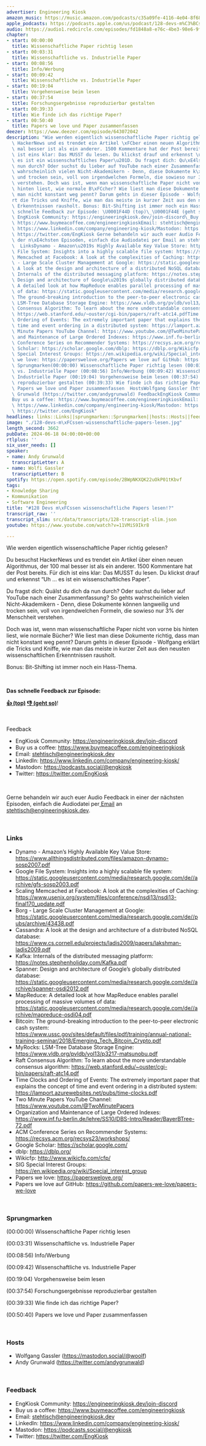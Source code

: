 ```yaml
---
advertiser: Engineering Kiosk
amazon_music: https://music.amazon.com/podcasts/c35a09fe-4116-4e04-8f68-77d61b112e46/episodes/86a38592-b0c3-4ec6-88a1-690ffc057f43/engineering-kiosk-128-devs-m%C3%BCssen-wissenschaftliche-papers-lesen
apple_podcasts: https://podcasts.apple.com/us/podcast/128-devs-m%C3%BCssen-wissenschaftliche-papers-lesen/id1603082924?i=1000659348816&uo=4
audio: https://audio1.redcircle.com/episodes/fd1848a8-e76c-4be3-98e6-9f569ffe520a/stream.mp3
chapter:
- start: 00:00:00
  title: Wissenschaftliche Paper richtig lesen
- start: 00:03:31
  title: Wissenschaftliche vs. Industrielle Paper
- start: 00:08:56
  title: Info/Werbung
- start: 00:09:42
  title: Wissenschaftliche vs. Industrielle Paper
- start: 00:19:04
  title: Vorgehensweise beim lesen
- start: 00:37:54
  title: Forschungsergebnisse reproduzierbar gestalten
- start: 00:39:33
  title: Wie finde ich das richtige Paper?
- start: 00:50:40
  title: Papers we love und Paper zusammenfassen
deezer: https://www.deezer.com/episode/643072042
description: "Wie werden eigentlich wissenschaftliche Paper richtig gelesen? Du besuchst\
  \ HackerNews und es trendet ein Artikel \xFCber einen neuen Algorithmus, der 100\
  \ mal besser ist als ein anderer. 1500 Kommentare hat der Post bereits. F\xFCr dich\
  \ ist eins klar: Das MUSST du lesen. Du klickst drauf und erkennst \u201CUh \u2026\
  \ es ist ein wissenschaftliches Paper\u201D. Du fragst dich: Qu\xE4lst du dich da\
  \ nun durch? Oder suchst du lieber auf YouTube nach einer Zusammenfassung? So gehts\
  \ wahrscheinlich vielen Nicht-Akademikern - Denn, diese Dokumente k\xF6nnen langweilig\
  \ und trocken sein, voll von irgendwelchen Formeln, die sowieso nur 3% der Menschheit\
  \ verstehen. Doch was ist, wenn man wissenschaftliche Paper nicht von vorne bis\
  \ hinten liest, wie normale B\xFCcher? Wie liest man diese Dokumente richtig, dass\
  \ man nicht konstant weg pennt? Darum gehts in dieser Episode - Wolfgang erkl\xE4\
  rt die Tricks und Kniffe, wie man das meiste in kurzer Zeit aus den neusten wissenschaftlichen\
  \ Erkenntnissen rausholt. Bonus: Bit-Shifting ist immer noch ein Hass-Thema.  Das\
  \ schnelle Feedback zur Episode: \U0001F44D (top)\_\U0001F44E (geht so)!  Feedback\
  \ EngKiosk Community: https://engineeringkiosk.dev/join-discord\_Buy us a coffee:\
  \ https://www.buymeacoffee.com/engineeringkioskEmail: stehtisch@engineeringkiosk.devLinkedIn:\
  \ https://www.linkedin.com/company/engineering-kiosk/Mastodon: https://podcasts.social/@engkioskTwitter:\
  \ https://twitter.com/EngKiosk Gerne behandeln wir auch euer Audio Feedback in einer\
  \ der n\xE4chsten Episoden, einfach die Audiodatei per Email an stehtisch@engineeringkiosk.dev.\
  \  LinksDynamo - Amazon\u2019s Highly Available Key Value Store: https://www.allthingsdistributed.com/files/amazon-dynamo-sosp2007.pdfGoogle\
  \ File System: Insights into a highly scalable file system: https://static.googleusercontent.com/media/research.google.com/de//archive/gfs-sosp2003.pdfScaling\
  \ Memcached at Facebook: A look at the complexities of Caching: https://www.usenix.org/system/files/conference/nsdi13/nsdi13-final170_update.pdfBorg\
  \ - Large Scale Cluster Management at Google: https://static.googleusercontent.com/media/research.google.com/de//pubs/archive/43438.pdfCassandra:\
  \ A look at the design and architecture of a distributed NoSQL database: https://www.cs.cornell.edu/projects/ladis2009/papers/lakshman-ladis2009.pdfKafka:\
  \ Internals of the distributed messaging platform: https://notes.stephenholiday.com/Kafka.pdfSpanner:\
  \ Design and architecture of Google\u2019s globally distributed database: https://static.googleusercontent.com/media/research.google.com/de//archive/spanner-osdi2012.pdfMapReduce:\
  \ A detailed look at how MapReduce enables parallel processing of massive volumes\
  \ of data: https://static.googleusercontent.com/media/research.google.com/de//archive/mapreduce-osdi04.pdfBitcoin:\
  \ The ground-breaking introduction to the peer-to-peer electronic cash system: https://www.ussc.gov/sites/default/files/pdf/training/annual-national-training-seminar/2018/Emerging_Tech_Bitcoin_Crypto.pdfMyRocks:\
  \ LSM-Tree Database Storage Engine: https://www.vldb.org/pvldb/vol13/p3217-matsunobu.pdfRaft\
  \ Consensus Algorithm: To learn about the more understandable consensus algorithm:\
  \ https://web.stanford.edu/~ouster/cgi-bin/papers/raft-atc14.pdfTime Clocks and\
  \ Ordering of Events: The extremely important paper that explains the concept of\
  \ time and event ordering in a distributed system: https://lamport.azurewebsites.net/pubs/time-clocks.pdfTwo\
  \ Minute Papers YouTube Channel: https://www.youtube.com/@TwoMinutePapersOrganization\
  \ and Maintenance of Large Ordered Indexes: https://www.inf.fu-berlin.de/lehre/SS10/DBS-Intro/Reader/BayerBTree-72.pdfACM\
  \ Conference Series on Recommender Systems: https://recsys.acm.org/recsys23/workshops/Google\
  \ Scholar: https://scholar.google.com/dblp: https://dblp.org/Wikicfp: http://www.wikicfp.com/cfp/SIG\
  \ Special Interest Groups: https://en.wikipedia.org/wiki/Special_interest_groupPapers\
  \ we love: https://paperswelove.org/Papers we love auf GitHub: https://github.com/papers-we-love/papers-we-love\
  \ Sprungmarken(00:00:00) Wissenschaftliche Paper richtig lesen (00:03:31) Wissenschaftliche\
  \ vs. Industrielle Paper (00:08:56) Info/Werbung (00:09:42) Wissenschaftliche vs.\
  \ Industrielle Paper (00:19:04) Vorgehensweise beim lesen (00:37:54) Forschungsergebnisse\
  \ reproduzierbar gestalten (00:39:33) Wie finde ich das richtige Paper? (00:50:40)\
  \ Papers we love und Paper zusammenfassen  HostsWolfgang Gassler (https://mastodon.social/@woolf)Andy\
  \ Grunwald (https://twitter.com/andygrunwald) FeedbackEngKiosk Community: https://engineeringkiosk.dev/join-discord\_\
  Buy us a coffee: https://www.buymeacoffee.com/engineeringkioskEmail: stehtisch@engineeringkiosk.devLinkedIn:\
  \ https://www.linkedin.com/company/engineering-kiosk/Mastodon: https://podcasts.social/@engkioskTwitter:\
  \ https://twitter.com/EngKiosk"
headlines: links::Links||sprungmarken::Sprungmarken||hosts::Hosts||feedback::Feedback
image: "./128-devs-m\xFCssen-wissenschaftliche-papers-lesen.jpg"
length_second: 3662
pubDate: 2024-06-18 04:00:00+00:00
rtlplus: ''
six_user_needs: []
speaker:
- name: Andy Grunwald
  transcriptLetter: A
- name: Wolfi Gassler
  transcriptLetter: B
spotify: https://open.spotify.com/episode/2BWpNKXQK22uOkP01tKbvf
tags:
- Knowledge Sharing
- Kommunikation
- Software Engineering
title: "#128 Devs m\xFCssen wissenschaftliche Papers lesen!?"
transcript_raw: ''
transcript_slim: src/data/transcripts/128-transcript-slim.json
youtube: https://www.youtube.com/watch?v=11VMiS9Ikr8

---
```

<p>Wie werden eigentlich wissenschaftliche Paper richtig gelesen?</p><p>Du besuchst HackerNews und es trendet ein Artikel über einen neuen Algorithmus, der 100 mal besser ist als ein anderer. 1500 Kommentare hat der Post bereits. Für dich ist eins klar: Das MUSST du lesen. Du klickst drauf und erkennst “Uh … es ist ein wissenschaftliches Paper”.</p><p>Du fragst dich: Quälst du dich da nun durch? Oder suchst du lieber auf YouTube nach einer Zusammenfassung? So gehts wahrscheinlich vielen Nicht-Akademikern - Denn, diese Dokumente können langweilig und trocken sein, voll von irgendwelchen Formeln, die sowieso nur 3% der Menschheit verstehen.</p><p>Doch was ist, wenn man wissenschaftliche Paper nicht von vorne bis hinten liest, wie normale Bücher? Wie liest man diese Dokumente richtig, dass man nicht konstant weg pennt? Darum gehts in dieser Episode - Wolfgang erklärt die Tricks und Kniffe, wie man das meiste in kurzer Zeit aus den neusten wissenschaftlichen Erkenntnissen rausholt.</p><p>Bonus: Bit-Shifting ist immer noch ein Hass-Thema.</p><p><br></p><p><strong>Das schnelle Feedback zur Episode:</strong></p><p><a href="https://api.openpodcast.dev/feedback/128/upvote" rel="nofollow"><strong>👍 (top)</strong></a><strong> </strong><a href="https://api.openpodcast.dev/feedback/128/downvote" rel="nofollow"><strong>👎 (geht so)</strong></a>!</p><p><br></p><p>Feedback</p><ul><li>EngKiosk Community: <a href="https://engineeringkiosk.dev/join-discord">https://engineeringkiosk.dev/join-discord</a> </li><li>Buy us a coffee: <a href="https://www.buymeacoffee.com/engineeringkiosk" rel="nofollow">https://www.buymeacoffee.com/engineeringkiosk</a></li><li>Email: <a href="mailto:stehtisch@engineeringkiosk.dev" rel="nofollow">stehtisch@engineeringkiosk.dev</a></li><li>LinkedIn: <a href="https://www.linkedin.com/company/engineering-kiosk/" rel="nofollow">https://www.linkedin.com/company/engineering-kiosk/</a></li><li>Mastodon: <a href="https://podcasts.social/@engkiosk" rel="nofollow">https://podcasts.social/@engkiosk</a></li><li>Twitter: <a href="https://twitter.com/EngKiosk" rel="nofollow">https://twitter.com/EngKiosk</a></li></ul><p><br></p><p>Gerne behandeln wir auch euer Audio Feedback in einer der nächsten Episoden, einfach die Audiodatei per<a href="https://engineeringkiosk.dev/kontakt/"> Email</a> an <a href="mailto:stehtisch@engineeringkiosk.dev" rel="nofollow">stehtisch@engineeringkiosk.dev</a>.</p><p><br></p><h3 id="links">Links</h3><ul><li>Dynamo - Amazon’s Highly Available Key Value Store: <a href="https://www.allthingsdistributed.com/files/amazon-dynamo-sosp2007.pdf" rel="nofollow">https://www.allthingsdistributed.com/files/amazon-dynamo-sosp2007.pdf</a></li><li>Google File System: Insights into a highly scalable file system: <a href="https://static.googleusercontent.com/media/research.google.com/de//archive/gfs-sosp2003.pdf" rel="nofollow">https://static.googleusercontent.com/media/research.google.com/de//archive/gfs-sosp2003.pdf</a></li><li>Scaling Memcached at Facebook: A look at the complexities of Caching: <a href="https://www.usenix.org/system/files/conference/nsdi13/nsdi13-final170_update.pdf" rel="nofollow">https://www.usenix.org/system/files/conference/nsdi13/nsdi13-final170_update.pdf</a></li><li>Borg - Large Scale Cluster Management at Google: <a href="https://static.googleusercontent.com/media/research.google.com/de//pubs/archive/43438.pdf" rel="nofollow">https://static.googleusercontent.com/media/research.google.com/de//pubs/archive/43438.pdf</a></li><li>Cassandra: A look at the design and architecture of a distributed NoSQL database: <a href="https://www.cs.cornell.edu/projects/ladis2009/papers/lakshman-ladis2009.pdf" rel="nofollow">https://www.cs.cornell.edu/projects/ladis2009/papers/lakshman-ladis2009.pdf</a></li><li>Kafka: Internals of the distributed messaging platform: <a href="https://notes.stephenholiday.com/Kafka.pdf" rel="nofollow">https://notes.stephenholiday.com/Kafka.pdf</a></li><li>Spanner: Design and architecture of Google’s globally distributed database: <a href="https://static.googleusercontent.com/media/research.google.com/de//archive/spanner-osdi2012.pdf" rel="nofollow">https://static.googleusercontent.com/media/research.google.com/de//archive/spanner-osdi2012.pdf</a></li><li>MapReduce: A detailed look at how MapReduce enables parallel processing of massive volumes of data: <a href="https://static.googleusercontent.com/media/research.google.com/de//archive/mapreduce-osdi04.pdf" rel="nofollow">https://static.googleusercontent.com/media/research.google.com/de//archive/mapreduce-osdi04.pdf</a></li><li>Bitcoin: The ground-breaking introduction to the peer-to-peer electronic cash system: <a href="https://www.ussc.gov/sites/default/files/pdf/training/annual-national-training-seminar/2018/Emerging_Tech_Bitcoin_Crypto.pdf" rel="nofollow">https://www.ussc.gov/sites/default/files/pdf/training/annual-national-training-seminar/2018/Emerging_Tech_Bitcoin_Crypto.pdf</a></li><li>MyRocks: LSM-Tree Database Storage Engine: <a href="https://www.vldb.org/pvldb/vol13/p3217-matsunobu.pdf" rel="nofollow">https://www.vldb.org/pvldb/vol13/p3217-matsunobu.pdf</a></li><li>Raft Consensus Algorithm: To learn about the more understandable consensus algorithm: <a href="https://web.stanford.edu/~ouster/cgi-bin/papers/raft-atc14.pdf" rel="nofollow">https://web.stanford.edu/~ouster/cgi-bin/papers/raft-atc14.pdf</a></li><li>Time Clocks and Ordering of Events: The extremely important paper that explains the concept of time and event ordering in a distributed system: <a href="https://lamport.azurewebsites.net/pubs/time-clocks.pdf" rel="nofollow">https://lamport.azurewebsites.net/pubs/time-clocks.pdf</a></li><li>Two Minute Papers YouTube Channel: <a href="https://www.youtube.com/@TwoMinutePapers" rel="nofollow">https://www.youtube.com/@TwoMinutePapers</a></li><li>Organization and Maintenance of Large Ordered Indexes: <a href="https://www.inf.fu-berlin.de/lehre/SS10/DBS-Intro/Reader/BayerBTree-72.pdf" rel="nofollow">https://www.inf.fu-berlin.de/lehre/SS10/DBS-Intro/Reader/BayerBTree-72.pdf</a></li><li>ACM Conference Series on Recommender Systems: <a href="https://recsys.acm.org/recsys23/workshops/" rel="nofollow">https://recsys.acm.org/recsys23/workshops/</a></li><li>Google Scholar: <a href="https://scholar.google.com/" rel="nofollow">https://scholar.google.com/</a></li><li>dblp: <a href="https://dblp.org/" rel="nofollow">https://dblp.org/</a></li><li>Wikicfp: <a href="http://www.wikicfp.com/cfp/" rel="nofollow">http://www.wikicfp.com/cfp/</a></li><li>SIG Special Interest Groups: <a href="https://en.wikipedia.org/wiki/Special_interest_group" rel="nofollow">https://en.wikipedia.org/wiki/Special_interest_group</a></li><li>Papers we love: <a href="https://paperswelove.org/" rel="nofollow">https://paperswelove.org/</a></li><li>Papers we love auf GitHub: <a href="https://github.com/papers-we-love/papers-we-love" rel="nofollow">https://github.com/papers-we-love/papers-we-love</a></li></ul><p><br></p><h3 id="sprungmarken">Sprungmarken</h3><p>(00:00:00) Wissenschaftliche Paper richtig lesen</p><p>(00:03:31) Wissenschaftliche vs. Industrielle Paper</p><p>(00:08:56) Info/Werbung</p><p>(00:09:42) Wissenschaftliche vs. Industrielle Paper</p><p>(00:19:04) Vorgehensweise beim lesen</p><p>(00:37:54) Forschungsergebnisse reproduzierbar gestalten</p><p>(00:39:33) Wie finde ich das richtige Paper?</p><p>(00:50:40) Papers we love und Paper zusammenfassen</p><p><br></p><h3 id="hosts">Hosts</h3><ul><li>Wolfgang Gassler (<a href="https://mastodon.social/@woolf" rel="nofollow">https://mastodon.social/@woolf</a>)</li><li>Andy Grunwald (<a href="https://twitter.com/andygrunwald" rel="nofollow">https://twitter.com/andygrunwald</a>)</li></ul><p><br></p><h3 id="feedback">Feedback</h3><ul><li>EngKiosk Community: <a href="https://engineeringkiosk.dev/join-discord">https://engineeringkiosk.dev/join-discord</a> </li><li>Buy us a coffee: <a href="https://www.buymeacoffee.com/engineeringkiosk" rel="nofollow">https://www.buymeacoffee.com/engineeringkiosk</a></li><li>Email: <a href="mailto:stehtisch@engineeringkiosk.dev" rel="nofollow">stehtisch@engineeringkiosk.dev</a></li><li>LinkedIn: <a href="https://www.linkedin.com/company/engineering-kiosk/" rel="nofollow">https://www.linkedin.com/company/engineering-kiosk/</a></li><li>Mastodon: <a href="https://podcasts.social/@engkiosk" rel="nofollow">https://podcasts.social/@engkiosk</a></li><li>Twitter: <a href="https://twitter.com/EngKiosk" rel="nofollow">https://twitter.com/EngKiosk</a></li></ul>